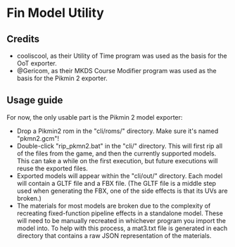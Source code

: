 # Fin Model Utility

## Credits

- cooliscool, as their Utility of Time program was used as the basis for the OoT exporter.
- @Gericom, as their MKDS Course Modifier program was used as the basis for the Pikmin 2 exporter.

## Usage guide

For now, the only usable part is the Pikmin 2 model exporter:
- Drop a Pikmin2 rom in the "cli/roms/" directory. Make sure it's named "pkmn2.gcm"!
- Double-click "rip_pkmn2.bat" in the "cli/" directory. This will first rip all of the files from the game, and then the currently supported models. This can take a while on the first execution, but future executions will reuse the exported files.
- Exported models will appear within the "cli/out/" directory. Each model will contain a GLTF file and a FBX file. (The GLTF file is a middle step used when generating the FBX, one of the side effects is that its UVs are broken.)
- The materials for most models are broken due to the complexity of recreating fixed-function pipeline effects in a standalone model. These will need to be manually recreated in whichever program you import the model into. To help with this process, a mat3.txt file is generated in each directory that contains a raw JSON representation of the materials.